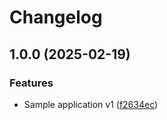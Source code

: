 # Changelog

## 1.0.0 (2025-02-19)


### Features

* Sample application v1 ([f2634ec](https://github.com/niallthomson/retail-store-sample-app/commit/f2634ec227a138377c2287bb490d2d9cdfabe634))
